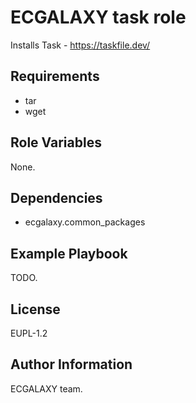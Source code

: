 ECGALAXY task role
==================

Installs Task - https://taskfile.dev/

Requirements
------------

* tar
* wget

Role Variables
--------------

None.

Dependencies
------------

* ecgalaxy.common_packages

Example Playbook
----------------

TODO.

License
-------

EUPL-1.2

Author Information
------------------

ECGALAXY team.
